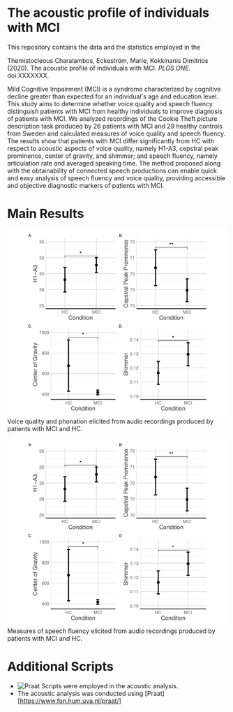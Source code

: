 #  The acoustic profile of individuals with MCI
This repository contains the data and the statistics employed in the

Themistocleous Charalambos, Eckeström, Marie, Kokkinanis Dimitrios (2020). The acoustic profile of individuals with MCI. *PLOS ONE*. doi:XXXXXXX.

Mild Cognitive Impairment (MCI) is a syndrome characterized by cognitive decline greater than expected for an individual's age and education level. This study aims to determine whether voice quality and speech fluency distinguish patients with MCI from healthy individuals to improve diagnosis of patients with MCI. We analyzed recordings of the Cookie Theft picture description task produced by 26 patients with MCI and 29 healthy controls from Sweden and calculated measures of voice quality and speech fluency. The results show that patients with MCI differ significantly from HC with respect to acoustic aspects of voice quality, namely H1-A3, cepstral peak prominence, center of gravity, and shimmer; and speech fluency, namely articulation rate and averaged speaking time. The method proposed along with the obtainability of connected speech productions can enable quick and easy analysis of speech fluency and voice quality, providing accessible and objective diagnostic markers of patients with MCI.

# Main Results
![Main Results](images/Picture1.png)
Voice quality and phonation elicited from audio recordings produced by patients with MCI and HC. 

![Main Results](images/Picture1.png)
 Measures of speech fluency elicited from audio recordings produced by patients with MCI and HC. 

# Additional Scripts
- ![Praat Scripts](MCI-article/praat_scripts) were employed in the acoustic analysis.
- The acoustic analysis was conducted using [Praat][https://www.fon.hum.uva.nl/praat/]

